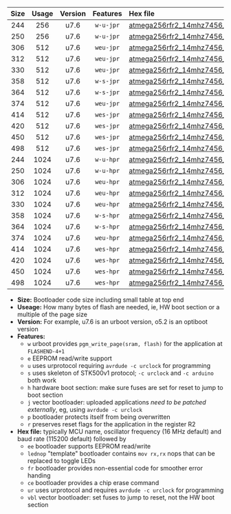 |Size|Usage|Version|Features|Hex file|
|:-:|:-:|:-:|:-:|:--|
|244|256|u7.6|`w-u-jpr`|[atmega256rfr2_14mhz7456_57600bps_ur_vbl.hex](https://raw.githubusercontent.com/stefanrueger/urboot/main//atmega256rfr2_14mhz7456_57600bps_ur_vbl.hex)|
|250|256|u7.6|`w-u-jpr`|[atmega256rfr2_14mhz7456_57600bps_lednop_ur_vbl.hex](https://raw.githubusercontent.com/stefanrueger/urboot/main//atmega256rfr2_14mhz7456_57600bps_lednop_ur_vbl.hex)|
|306|512|u7.6|`weu-jpr`|[atmega256rfr2_14mhz7456_57600bps_ee_ur_vbl.hex](https://raw.githubusercontent.com/stefanrueger/urboot/main//atmega256rfr2_14mhz7456_57600bps_ee_ur_vbl.hex)|
|312|512|u7.6|`weu-jpr`|[atmega256rfr2_14mhz7456_57600bps_ee_lednop_ur_vbl.hex](https://raw.githubusercontent.com/stefanrueger/urboot/main//atmega256rfr2_14mhz7456_57600bps_ee_lednop_ur_vbl.hex)|
|330|512|u7.6|`weu-jpr`|[atmega256rfr2_14mhz7456_57600bps_ee_lednop_fr_ur_vbl.hex](https://raw.githubusercontent.com/stefanrueger/urboot/main//atmega256rfr2_14mhz7456_57600bps_ee_lednop_fr_ur_vbl.hex)|
|358|512|u7.6|`w-s-jpr`|[atmega256rfr2_14mhz7456_57600bps_vbl.hex](https://raw.githubusercontent.com/stefanrueger/urboot/main//atmega256rfr2_14mhz7456_57600bps_vbl.hex)|
|364|512|u7.6|`w-s-jpr`|[atmega256rfr2_14mhz7456_57600bps_lednop_vbl.hex](https://raw.githubusercontent.com/stefanrueger/urboot/main//atmega256rfr2_14mhz7456_57600bps_lednop_vbl.hex)|
|374|512|u7.6|`weu-jpr`|[atmega256rfr2_14mhz7456_57600bps_ee_lednop_fr_ce_ur_vbl.hex](https://raw.githubusercontent.com/stefanrueger/urboot/main//atmega256rfr2_14mhz7456_57600bps_ee_lednop_fr_ce_ur_vbl.hex)|
|414|512|u7.6|`wes-jpr`|[atmega256rfr2_14mhz7456_57600bps_ee_vbl.hex](https://raw.githubusercontent.com/stefanrueger/urboot/main//atmega256rfr2_14mhz7456_57600bps_ee_vbl.hex)|
|420|512|u7.6|`wes-jpr`|[atmega256rfr2_14mhz7456_57600bps_ee_lednop_vbl.hex](https://raw.githubusercontent.com/stefanrueger/urboot/main//atmega256rfr2_14mhz7456_57600bps_ee_lednop_vbl.hex)|
|450|512|u7.6|`wes-jpr`|[atmega256rfr2_14mhz7456_57600bps_ee_lednop_fr_vbl.hex](https://raw.githubusercontent.com/stefanrueger/urboot/main//atmega256rfr2_14mhz7456_57600bps_ee_lednop_fr_vbl.hex)|
|498|512|u7.6|`wes-jpr`|[atmega256rfr2_14mhz7456_57600bps_ee_lednop_fr_ce_vbl.hex](https://raw.githubusercontent.com/stefanrueger/urboot/main//atmega256rfr2_14mhz7456_57600bps_ee_lednop_fr_ce_vbl.hex)|
|244|1024|u7.6|`w-u-hpr`|[atmega256rfr2_14mhz7456_57600bps_ur.hex](https://raw.githubusercontent.com/stefanrueger/urboot/main//atmega256rfr2_14mhz7456_57600bps_ur.hex)|
|250|1024|u7.6|`w-u-hpr`|[atmega256rfr2_14mhz7456_57600bps_lednop_ur.hex](https://raw.githubusercontent.com/stefanrueger/urboot/main//atmega256rfr2_14mhz7456_57600bps_lednop_ur.hex)|
|306|1024|u7.6|`weu-hpr`|[atmega256rfr2_14mhz7456_57600bps_ee_ur.hex](https://raw.githubusercontent.com/stefanrueger/urboot/main//atmega256rfr2_14mhz7456_57600bps_ee_ur.hex)|
|312|1024|u7.6|`weu-hpr`|[atmega256rfr2_14mhz7456_57600bps_ee_lednop_ur.hex](https://raw.githubusercontent.com/stefanrueger/urboot/main//atmega256rfr2_14mhz7456_57600bps_ee_lednop_ur.hex)|
|330|1024|u7.6|`weu-hpr`|[atmega256rfr2_14mhz7456_57600bps_ee_lednop_fr_ur.hex](https://raw.githubusercontent.com/stefanrueger/urboot/main//atmega256rfr2_14mhz7456_57600bps_ee_lednop_fr_ur.hex)|
|358|1024|u7.6|`w-s-hpr`|[atmega256rfr2_14mhz7456_57600bps.hex](https://raw.githubusercontent.com/stefanrueger/urboot/main//atmega256rfr2_14mhz7456_57600bps.hex)|
|364|1024|u7.6|`w-s-hpr`|[atmega256rfr2_14mhz7456_57600bps_lednop.hex](https://raw.githubusercontent.com/stefanrueger/urboot/main//atmega256rfr2_14mhz7456_57600bps_lednop.hex)|
|374|1024|u7.6|`weu-hpr`|[atmega256rfr2_14mhz7456_57600bps_ee_lednop_fr_ce_ur.hex](https://raw.githubusercontent.com/stefanrueger/urboot/main//atmega256rfr2_14mhz7456_57600bps_ee_lednop_fr_ce_ur.hex)|
|414|1024|u7.6|`wes-hpr`|[atmega256rfr2_14mhz7456_57600bps_ee.hex](https://raw.githubusercontent.com/stefanrueger/urboot/main//atmega256rfr2_14mhz7456_57600bps_ee.hex)|
|420|1024|u7.6|`wes-hpr`|[atmega256rfr2_14mhz7456_57600bps_ee_lednop.hex](https://raw.githubusercontent.com/stefanrueger/urboot/main//atmega256rfr2_14mhz7456_57600bps_ee_lednop.hex)|
|450|1024|u7.6|`wes-hpr`|[atmega256rfr2_14mhz7456_57600bps_ee_lednop_fr.hex](https://raw.githubusercontent.com/stefanrueger/urboot/main//atmega256rfr2_14mhz7456_57600bps_ee_lednop_fr.hex)|
|498|1024|u7.6|`wes-hpr`|[atmega256rfr2_14mhz7456_57600bps_ee_lednop_fr_ce.hex](https://raw.githubusercontent.com/stefanrueger/urboot/main//atmega256rfr2_14mhz7456_57600bps_ee_lednop_fr_ce.hex)|

- **Size:** Bootloader code size including small table at top end
- **Useage:** How many bytes of flash are needed, ie, HW boot section or a multiple of the page size
- **Version:** For example, u7.6 is an urboot version, o5.2 is an optiboot version
- **Features:**
  + `w` urboot provides `pgm_write_page(sram, flash)` for the application at `FLASHEND-4+1`
  + `e` EEPROM read/write support
  + `u` uses urprotocol requiring `avrdude -c urclock` for programming
  + `s` uses skeleton of STK500v1 protocol; `-c urclock` and `-c arduino` both work
  + `h` hardware boot section: make sure fuses are set for reset to jump to boot section
  + `j` vector bootloader: uploaded applications *need to be patched externally*, eg, using `avrdude -c urclock`
  + `p` bootloader protects itself from being overwritten
  + `r` preserves reset flags for the application in the register R2
- **Hex file:** typically MCU name, oscillator frequency (16 MHz default) and baud rate (115200 default) followed by
  + `ee` bootloader supports EEPROM read/write
  + `lednop` "template" bootloader contains `mov rx,rx` nops that can be replaced to toggle LEDs
  + `fr` bootloader provides non-essential code for smoother error handing
  + `ce` bootloader provides a chip erase command
  + `ur` uses urprotocol and requires `avrdude -c urclock` for programming
  + `vbl` vector bootloader: set fuses to jump to reset, not the HW boot section
